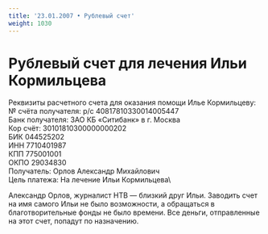 ```yaml
---
title: '23.01.2007 • Рублевый счет'
weight: 1030
---
```


# Рублевый счет для лечения Ильи Кормильцева

Реквизиты расчетного счета для оказания помощи Илье Кормильцеву:\
№ счёта получателя: р/с 40817810330014005447\
Банк получателя: ЗАО КБ «Ситибанк» в г. Москва\
Кор счёт: 30101810300000000202\
БИК 044525202\
ИНН 7710401987\
КПП 775001001\
ОКПО 29034830\
Получатель: Орлов Александр Михайлович\
Цель платежа: На лечение Ильи Кормильцева\

Александр Орлов, журналист НТВ — близкий друг Ильи. Заводить счет на имя самого Ильи не было возможности, а обращаться в благотворительные фонды не было времени. Все деньги, отправленные на этот счет, попадут по назначению.